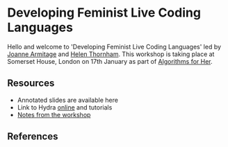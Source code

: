 # Developing Feminist Live Coding Languages

Hello and welcome to 'Developing Feminist Live Coding Languages' led by [Joanne Armitage](https://research.sociology.cam.ac.uk/profile/dr-joanne-armitage) and [Helen Thornham](https://ahc.leeds.ac.uk/media/staff/485/dr-helen-thornham). This workshop is taking place at Somerset House, London on 17th January as part of [Algorithms for Her](https://algorithmsforher.wordpress.com/call-for-papers/).

## Resources

* Annotated slides are available here
* Link to Hydra [online](https://hydra-editor.glitch.me/) and tutorials 
* [Notes from the workshop](https://pad.riseup.net/p/9SWcehp9OAPGT31VkVeD-keep)


## References
